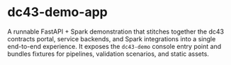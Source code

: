 # dc43-demo-app

A runnable FastAPI + Spark demonstration that stitches together the dc43
contracts portal, service backends, and Spark integrations into a single
end-to-end experience. It exposes the ``dc43-demo`` console entry point and
bundles fixtures for pipelines, validation scenarios, and static assets.
